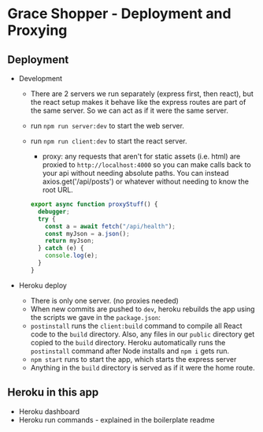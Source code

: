 # Grace Shopper - Deployment and Proxying

## Deployment

- Development

  - There are 2 servers we run separately (express first, then react), but the react setup makes it behave like the express routes are part of the same server. So we can act as if it were the same server.
  - run `npm run server:dev` to start the web server.
  - run `npm run client:dev` to start the react server.

    - proxy: any requests that aren't for static assets (i.e. html) are proxied to `http://localhost:4000` so you can make calls back to your api without needing absolute paths. You can instead axios.get('/api/posts') or whatever without needing to know the root URL.

    ```js
    export async function proxyStuff() {
      debugger;
      try {
        const a = await fetch("/api/health");
        const myJson = a.json();
        return myJson;
      } catch (e) {
        console.log(e);
      }
    }
    ```

- Heroku deploy
  - There is only one server. (no proxies needed)
  - When new commits are pushed to `dev`, heroku rebuilds the app using the scripts we gave in the `package.json`:
  - `postinstall` runs the `client:build` command to compile all React code to the `build` directory. Also, any files in our `public` directory get copied to the `build` directory. Heroku automatically runs the `postinstall` command after Node installs and `npm i` gets run.
  - `npm start` runs to start the app, which starts the express server
  - Anything in the `build` directory is served as if it were the home route.

## Heroku in this app

- Heroku dashboard
- Heroku run commands - explained in the boilerplate readme
